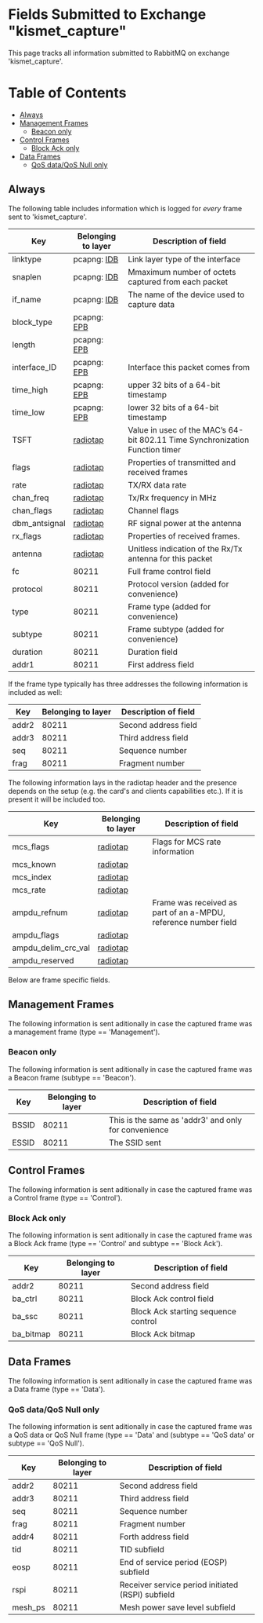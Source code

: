 Fields Submitted to Exchange "kismet_capture"
=============================================

This page tracks all information submitted to RabbitMQ on exchange 'kismet_capture'.

# Table of Contents

* [Always](#always)
* [Management Frames](#management-frames)
  * [Beacon only](#beacon-only)
* [Control Frames](#control-frames)
  * [Block Ack only](#block-ack-only)
* [Data Frames](#data-frames)
  * [QoS data/QoS Null only](#qos-dataqos-null-only)

## Always
The following table includes information which is logged for *every* frame sent to 'kismet_capture'.

Key | Belonging to layer | Description of field
----| ------------------ | --------------------
linktype | pcapng: [IDB](https://xml2rfc.tools.ietf.org/cgi-bin/xml2rfc.cgi?url=https://raw.githubusercontent.com/pcapng/pcapng/master/draft-tuexen-opsawg-pcapng.xml&modeAsFormat=html/ascii&type=ascii#section_idb) | Link layer type of the interface
snaplen | pcapng: [IDB](https://xml2rfc.tools.ietf.org/cgi-bin/xml2rfc.cgi?url=https://raw.githubusercontent.com/pcapng/pcapng/master/draft-tuexen-opsawg-pcapng.xml&modeAsFormat=html/ascii&type=ascii#section_idb) | Mmaximum number of octets captured from each packet
if_name | pcapng: [IDB](https://xml2rfc.tools.ietf.org/cgi-bin/xml2rfc.cgi?url=https://raw.githubusercontent.com/pcapng/pcapng/master/draft-tuexen-opsawg-pcapng.xml&modeAsFormat=html/ascii&type=ascii#section_idb) | The name of the device used to capture data 
block_type | pcapng: [EPB](https://xml2rfc.tools.ietf.org/cgi-bin/xml2rfc.cgi?url=https://raw.githubusercontent.com/pcapng/pcapng/master/draft-tuexen-opsawg-pcapng.xml&modeAsFormat=html/ascii&type=ascii#section_epb) |  
length | pcapng: [EPB](https://xml2rfc.tools.ietf.org/cgi-bin/xml2rfc.cgi?url=https://raw.githubusercontent.com/pcapng/pcapng/master/draft-tuexen-opsawg-pcapng.xml&modeAsFormat=html/ascii&type=ascii#section_epb) | 
interface_ID | pcapng: [EPB](https://xml2rfc.tools.ietf.org/cgi-bin/xml2rfc.cgi?url=https://raw.githubusercontent.com/pcapng/pcapng/master/draft-tuexen-opsawg-pcapng.xml&modeAsFormat=html/ascii&type=ascii#section_epb) | Interface this packet comes from
time_high | pcapng: [EPB](https://xml2rfc.tools.ietf.org/cgi-bin/xml2rfc.cgi?url=https://raw.githubusercontent.com/pcapng/pcapng/master/draft-tuexen-opsawg-pcapng.xml&modeAsFormat=html/ascii&type=ascii#section_epb) | upper 32 bits of a 64-bit timestamp
time_low | pcapng: [EPB](https://xml2rfc.tools.ietf.org/cgi-bin/xml2rfc.cgi?url=https://raw.githubusercontent.com/pcapng/pcapng/master/draft-tuexen-opsawg-pcapng.xml&modeAsFormat=html/ascii&type=ascii#section_epb) | lower 32 bits of a 64-bit timestamp 
TSFT | [radiotap](http://www.radiotap.org/fields/TSFT.html) | Value in usec of the MAC’s 64-bit 802.11 Time Synchronization Function timer
flags | [radiotap](http://www.radiotap.org/fields/Flags.html) | Properties of transmitted and received frames
rate | [radiotap](http://www.radiotap.org/fields/Rate.html) | TX/RX data rate
chan_freq | [radiotap](http://www.radiotap.org/fields/Channel.html) | Tx/Rx frequency in MHz
chan_flags | [radiotap](http://www.radiotap.org/fields/Channel.html) | Channel flags
dbm_antsignal | [radiotap](http://www.radiotap.org/fields/dB%20antenna%20signal.html) | RF signal power at the antenna
rx_flags | [radiotap](http://www.radiotap.org/fields/RX%20flags.html) | Properties of received frames. 
antenna | [radiotap](http://www.radiotap.org/fields/Antenna.html) | Unitless indication of the Rx/Tx antenna for this packet
fc | 80211 | Full frame control field 
protocol | 80211 | Protocol version (added for convenience) 
type | 80211 | Frame type (added for convenience) 
subtype | 80211 | Frame subtype (added for convenience) 
duration | 80211 | Duration field 
addr1 | 80211 | First address field 

If the frame type typically has three addresses the following information is included as well:

Key | Belonging to layer | Description of field
----| ------------------ | --------------------
addr2 | 80211 | Second address field
addr3 | 80211 | Third address field
seq | 80211 | Sequence number
frag | 80211 | Fragment number

The following information lays in the radiotap header and the presence depends on the setup (e.g. the card's and clients capabilities etc.). If it is present it will be included too.

Key | Belonging to layer | Description of field
----| ------------------ | --------------------
mcs_flags | [radiotap](http://www.radiotap.org/fields/MCS.html) | Flags for MCS rate information
mcs_known | [radiotap](http://www.radiotap.org/fields/MCS.html) |
mcs_index | [radiotap](http://www.radiotap.org/fields/MCS.html) | 
mcs_rate | [radiotap](http://www.radiotap.org/fields/MCS.html) |
ampdu_refnum | [radiotap](http://www.radiotap.org/fields/A-MPDU%20status.html) | Frame was received as part of an a-MPDU, reference number field
ampdu_flags | [radiotap](http://www.radiotap.org/fields/A-MPDU%20status.html) |
ampdu_delim_crc_val | [radiotap](http://www.radiotap.org/fields/A-MPDU%20status.html) |
ampdu_reserved | [radiotap](http://www.radiotap.org/fields/A-MPDU%20status.html) |

Below are frame specific fields.

## Management Frames
The following information is sent aditionally in case the captured frame was a management frame
(type == 'Management').

### Beacon only
The following information is sent aditionally in case the captured frame was a Beacon frame
(subtype == 'Beacon').

Key | Belonging to layer | Description of field
----| ------------------ | --------------------
BSSID | 80211 | This is the same as 'addr3' and only for convenience
ESSID | 80211 | The SSID sent

## Control Frames
The following information is sent aditionally in case the captured frame was a Control frame
(type == 'Control').

### Block Ack only
The following information is sent aditionally in case the captured frame was a Block Ack frame
(type == 'Control' and subtype == 'Block Ack').

Key | Belonging to layer | Description of field
----| ------------------ | --------------------
addr2 | 80211 | Second address field 
ba_ctrl | 80211 | Block Ack control field 
ba_ssc | 80211 | Block Ack starting sequence control 
ba_bitmap | 80211 | Block Ack bitmap 

## Data Frames
The following information is sent aditionally in case the captured frame was a Data frame
(type == 'Data').

### QoS data/QoS Null only
The following information is sent aditionally in case the captured frame was a QoS data or QoS Null frame
(type == 'Data' and (subtype == 'QoS data' or subtype == 'QoS Null').

Key | Belonging to layer | Description of field
----| ------------------ | --------------------
addr2 | 80211 | Second address field 
addr3 | 80211 | Third address field 
seq | 80211 | Sequence number 
frag | 80211 | Fragment number 
addr4 | 80211 | Forth address field
tid | 80211 | TID subfield
eosp | 80211 | End of service period (EOSP) subfield 
rspi | 80211 | Receiver service period initiated (RSPI) subfield 
mesh_ps | 80211 | Mesh power save level subfield 
